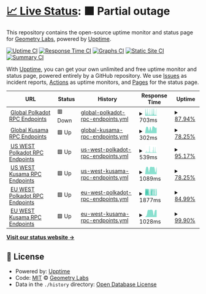 # [📈 Live Status](https://status.substrate.geometry.io): <!--live status--> **🟧 Partial outage**

This repository contains the open-source uptime monitor and status page for [Geometry Labs](https://status.substrate.geometry.io), powered by [Upptime](https://github.com/upptime/upptime).

[![Uptime CI](https://github.com/geometry-labs/substrate-status-page/workflows/Uptime%20CI/badge.svg)](https://github.com/geometry-labs/substrate-status-page/actions?query=workflow%3A%22Uptime+CI%22)
[![Response Time CI](https://github.com/geometry-labs/substrate-status-page/workflows/Response%20Time%20CI/badge.svg)](https://github.com/geometry-labs/substrate-status-page/actions?query=workflow%3A%22Response+Time+CI%22)
[![Graphs CI](https://github.com/geometry-labs/substrate-status-page/workflows/Graphs%20CI/badge.svg)](https://github.com/geometry-labs/substrate-status-page/actions?query=workflow%3A%22Graphs+CI%22)
[![Static Site CI](https://github.com/geometry-labs/substrate-status-page/workflows/Static%20Site%20CI/badge.svg)](https://github.com/geometry-labs/substrate-status-page/actions?query=workflow%3A%22Static+Site+CI%22)
[![Summary CI](https://github.com/geometry-labs/substrate-status-page/workflows/Summary%20CI/badge.svg)](https://github.com/geometry-labs/substrate-status-page/actions?query=workflow%3A%22Summary+CI%22)

With [Upptime](https://upptime.js.org), you can get your own unlimited and free uptime monitor and status page, powered entirely by a GitHub repository. We use [Issues](https://github.com/geometry-labs/substrate-status-page/issues) as incident reports, [Actions](https://github.com/geometry-labs/substrate-status-page/actions) as uptime monitors, and [Pages](https://status.substrate.geometry.io) for the status page.

<!--start: status pages-->
<!-- This summary is generated by Upptime (https://github.com/upptime/upptime) -->
<!-- Do not edit this manually, your changes will be overwritten -->
<!-- prettier-ignore -->
| URL | Status | History | Response Time | Uptime |
| --- | ------ | ------- | ------------- | ------ |
| <img alt="" src="https://favicons.githubusercontent.com/polkadot.geometry.io" height="13"> [Global Polkadot RPC Endpoints](https://polkadot.geometry.io/api) | 🟥 Down | [global-polkadot-rpc-endpoints.yml](https://github.com/geometry-labs/substrate-status-page/commits/HEAD/history/global-polkadot-rpc-endpoints.yml) | <details><summary><img alt="Response time graph" src="./graphs/global-polkadot-rpc-endpoints/response-time-week.png" height="20"> 703ms</summary><br><a href="https://status.substrate.geometry.io/history/global-polkadot-rpc-endpoints"><img alt="Response time 1482" src="https://img.shields.io/endpoint?url=https%3A%2F%2Fraw.githubusercontent.com%2Fgeometry-labs%2Fsubstrate-status-page%2FHEAD%2Fapi%2Fglobal-polkadot-rpc-endpoints%2Fresponse-time.json"></a><br><a href="https://status.substrate.geometry.io/history/global-polkadot-rpc-endpoints"><img alt="24-hour response time 418" src="https://img.shields.io/endpoint?url=https%3A%2F%2Fraw.githubusercontent.com%2Fgeometry-labs%2Fsubstrate-status-page%2FHEAD%2Fapi%2Fglobal-polkadot-rpc-endpoints%2Fresponse-time-day.json"></a><br><a href="https://status.substrate.geometry.io/history/global-polkadot-rpc-endpoints"><img alt="7-day response time 703" src="https://img.shields.io/endpoint?url=https%3A%2F%2Fraw.githubusercontent.com%2Fgeometry-labs%2Fsubstrate-status-page%2FHEAD%2Fapi%2Fglobal-polkadot-rpc-endpoints%2Fresponse-time-week.json"></a><br><a href="https://status.substrate.geometry.io/history/global-polkadot-rpc-endpoints"><img alt="30-day response time 1437" src="https://img.shields.io/endpoint?url=https%3A%2F%2Fraw.githubusercontent.com%2Fgeometry-labs%2Fsubstrate-status-page%2FHEAD%2Fapi%2Fglobal-polkadot-rpc-endpoints%2Fresponse-time-month.json"></a><br><a href="https://status.substrate.geometry.io/history/global-polkadot-rpc-endpoints"><img alt="1-year response time 1482" src="https://img.shields.io/endpoint?url=https%3A%2F%2Fraw.githubusercontent.com%2Fgeometry-labs%2Fsubstrate-status-page%2FHEAD%2Fapi%2Fglobal-polkadot-rpc-endpoints%2Fresponse-time-year.json"></a></details> | <details><summary><a href="https://status.substrate.geometry.io/history/global-polkadot-rpc-endpoints">87.94%</a></summary><a href="https://status.substrate.geometry.io/history/global-polkadot-rpc-endpoints"><img alt="All-time uptime 95.77%" src="https://img.shields.io/endpoint?url=https%3A%2F%2Fraw.githubusercontent.com%2Fgeometry-labs%2Fsubstrate-status-page%2FHEAD%2Fapi%2Fglobal-polkadot-rpc-endpoints%2Fuptime.json"></a><br><a href="https://status.substrate.geometry.io/history/global-polkadot-rpc-endpoints"><img alt="24-hour uptime 79.29%" src="https://img.shields.io/endpoint?url=https%3A%2F%2Fraw.githubusercontent.com%2Fgeometry-labs%2Fsubstrate-status-page%2FHEAD%2Fapi%2Fglobal-polkadot-rpc-endpoints%2Fuptime-day.json"></a><br><a href="https://status.substrate.geometry.io/history/global-polkadot-rpc-endpoints"><img alt="7-day uptime 87.94%" src="https://img.shields.io/endpoint?url=https%3A%2F%2Fraw.githubusercontent.com%2Fgeometry-labs%2Fsubstrate-status-page%2FHEAD%2Fapi%2Fglobal-polkadot-rpc-endpoints%2Fuptime-week.json"></a><br><a href="https://status.substrate.geometry.io/history/global-polkadot-rpc-endpoints"><img alt="30-day uptime 95.77%" src="https://img.shields.io/endpoint?url=https%3A%2F%2Fraw.githubusercontent.com%2Fgeometry-labs%2Fsubstrate-status-page%2FHEAD%2Fapi%2Fglobal-polkadot-rpc-endpoints%2Fuptime-month.json"></a><br><a href="https://status.substrate.geometry.io/history/global-polkadot-rpc-endpoints"><img alt="1-year uptime 95.77%" src="https://img.shields.io/endpoint?url=https%3A%2F%2Fraw.githubusercontent.com%2Fgeometry-labs%2Fsubstrate-status-page%2FHEAD%2Fapi%2Fglobal-polkadot-rpc-endpoints%2Fuptime-year.json"></a></details>
| <img alt="" src="https://favicons.githubusercontent.com/kusama.geometry.io" height="13"> [Global Kusama RPC Endpoints](https://kusama.geometry.io/api) | 🟩 Up | [global-kusama-rpc-endpoints.yml](https://github.com/geometry-labs/substrate-status-page/commits/HEAD/history/global-kusama-rpc-endpoints.yml) | <details><summary><img alt="Response time graph" src="./graphs/global-kusama-rpc-endpoints/response-time-week.png" height="20"> 302ms</summary><br><a href="https://status.substrate.geometry.io/history/global-kusama-rpc-endpoints"><img alt="Response time 757" src="https://img.shields.io/endpoint?url=https%3A%2F%2Fraw.githubusercontent.com%2Fgeometry-labs%2Fsubstrate-status-page%2FHEAD%2Fapi%2Fglobal-kusama-rpc-endpoints%2Fresponse-time.json"></a><br><a href="https://status.substrate.geometry.io/history/global-kusama-rpc-endpoints"><img alt="24-hour response time 322" src="https://img.shields.io/endpoint?url=https%3A%2F%2Fraw.githubusercontent.com%2Fgeometry-labs%2Fsubstrate-status-page%2FHEAD%2Fapi%2Fglobal-kusama-rpc-endpoints%2Fresponse-time-day.json"></a><br><a href="https://status.substrate.geometry.io/history/global-kusama-rpc-endpoints"><img alt="7-day response time 302" src="https://img.shields.io/endpoint?url=https%3A%2F%2Fraw.githubusercontent.com%2Fgeometry-labs%2Fsubstrate-status-page%2FHEAD%2Fapi%2Fglobal-kusama-rpc-endpoints%2Fresponse-time-week.json"></a><br><a href="https://status.substrate.geometry.io/history/global-kusama-rpc-endpoints"><img alt="30-day response time 360" src="https://img.shields.io/endpoint?url=https%3A%2F%2Fraw.githubusercontent.com%2Fgeometry-labs%2Fsubstrate-status-page%2FHEAD%2Fapi%2Fglobal-kusama-rpc-endpoints%2Fresponse-time-month.json"></a><br><a href="https://status.substrate.geometry.io/history/global-kusama-rpc-endpoints"><img alt="1-year response time 757" src="https://img.shields.io/endpoint?url=https%3A%2F%2Fraw.githubusercontent.com%2Fgeometry-labs%2Fsubstrate-status-page%2FHEAD%2Fapi%2Fglobal-kusama-rpc-endpoints%2Fresponse-time-year.json"></a></details> | <details><summary><a href="https://status.substrate.geometry.io/history/global-kusama-rpc-endpoints">78.25%</a></summary><a href="https://status.substrate.geometry.io/history/global-kusama-rpc-endpoints"><img alt="All-time uptime 0.00%" src="https://img.shields.io/endpoint?url=https%3A%2F%2Fraw.githubusercontent.com%2Fgeometry-labs%2Fsubstrate-status-page%2FHEAD%2Fapi%2Fglobal-kusama-rpc-endpoints%2Fuptime.json"></a><br><a href="https://status.substrate.geometry.io/history/global-kusama-rpc-endpoints"><img alt="24-hour uptime 100.00%" src="https://img.shields.io/endpoint?url=https%3A%2F%2Fraw.githubusercontent.com%2Fgeometry-labs%2Fsubstrate-status-page%2FHEAD%2Fapi%2Fglobal-kusama-rpc-endpoints%2Fuptime-day.json"></a><br><a href="https://status.substrate.geometry.io/history/global-kusama-rpc-endpoints"><img alt="7-day uptime 78.25%" src="https://img.shields.io/endpoint?url=https%3A%2F%2Fraw.githubusercontent.com%2Fgeometry-labs%2Fsubstrate-status-page%2FHEAD%2Fapi%2Fglobal-kusama-rpc-endpoints%2Fuptime-week.json"></a><br><a href="https://status.substrate.geometry.io/history/global-kusama-rpc-endpoints"><img alt="30-day uptime 28.53%" src="https://img.shields.io/endpoint?url=https%3A%2F%2Fraw.githubusercontent.com%2Fgeometry-labs%2Fsubstrate-status-page%2FHEAD%2Fapi%2Fglobal-kusama-rpc-endpoints%2Fuptime-month.json"></a><br><a href="https://status.substrate.geometry.io/history/global-kusama-rpc-endpoints"><img alt="1-year uptime 0.00%" src="https://img.shields.io/endpoint?url=https%3A%2F%2Fraw.githubusercontent.com%2Fgeometry-labs%2Fsubstrate-status-page%2FHEAD%2Fapi%2Fglobal-kusama-rpc-endpoints%2Fuptime-year.json"></a></details>
| <img alt="" src="https://favicons.githubusercontent.com/polkadot-us-west-2.geometry.io" height="13"> [US WEST Polkadot RPC Endpoints](https://polkadot-us-west-2.geometry.io/api) | 🟩 Up | [us-west-polkadot-rpc-endpoints.yml](https://github.com/geometry-labs/substrate-status-page/commits/HEAD/history/us-west-polkadot-rpc-endpoints.yml) | <details><summary><img alt="Response time graph" src="./graphs/us-west-polkadot-rpc-endpoints/response-time-week.png" height="20"> 539ms</summary><br><a href="https://status.substrate.geometry.io/history/us-west-polkadot-rpc-endpoints"><img alt="Response time 1362" src="https://img.shields.io/endpoint?url=https%3A%2F%2Fraw.githubusercontent.com%2Fgeometry-labs%2Fsubstrate-status-page%2FHEAD%2Fapi%2Fus-west-polkadot-rpc-endpoints%2Fresponse-time.json"></a><br><a href="https://status.substrate.geometry.io/history/us-west-polkadot-rpc-endpoints"><img alt="24-hour response time 86" src="https://img.shields.io/endpoint?url=https%3A%2F%2Fraw.githubusercontent.com%2Fgeometry-labs%2Fsubstrate-status-page%2FHEAD%2Fapi%2Fus-west-polkadot-rpc-endpoints%2Fresponse-time-day.json"></a><br><a href="https://status.substrate.geometry.io/history/us-west-polkadot-rpc-endpoints"><img alt="7-day response time 539" src="https://img.shields.io/endpoint?url=https%3A%2F%2Fraw.githubusercontent.com%2Fgeometry-labs%2Fsubstrate-status-page%2FHEAD%2Fapi%2Fus-west-polkadot-rpc-endpoints%2Fresponse-time-week.json"></a><br><a href="https://status.substrate.geometry.io/history/us-west-polkadot-rpc-endpoints"><img alt="30-day response time 1303" src="https://img.shields.io/endpoint?url=https%3A%2F%2Fraw.githubusercontent.com%2Fgeometry-labs%2Fsubstrate-status-page%2FHEAD%2Fapi%2Fus-west-polkadot-rpc-endpoints%2Fresponse-time-month.json"></a><br><a href="https://status.substrate.geometry.io/history/us-west-polkadot-rpc-endpoints"><img alt="1-year response time 1362" src="https://img.shields.io/endpoint?url=https%3A%2F%2Fraw.githubusercontent.com%2Fgeometry-labs%2Fsubstrate-status-page%2FHEAD%2Fapi%2Fus-west-polkadot-rpc-endpoints%2Fresponse-time-year.json"></a></details> | <details><summary><a href="https://status.substrate.geometry.io/history/us-west-polkadot-rpc-endpoints">95.17%</a></summary><a href="https://status.substrate.geometry.io/history/us-west-polkadot-rpc-endpoints"><img alt="All-time uptime 94.67%" src="https://img.shields.io/endpoint?url=https%3A%2F%2Fraw.githubusercontent.com%2Fgeometry-labs%2Fsubstrate-status-page%2FHEAD%2Fapi%2Fus-west-polkadot-rpc-endpoints%2Fuptime.json"></a><br><a href="https://status.substrate.geometry.io/history/us-west-polkadot-rpc-endpoints"><img alt="24-hour uptime 100.00%" src="https://img.shields.io/endpoint?url=https%3A%2F%2Fraw.githubusercontent.com%2Fgeometry-labs%2Fsubstrate-status-page%2FHEAD%2Fapi%2Fus-west-polkadot-rpc-endpoints%2Fuptime-day.json"></a><br><a href="https://status.substrate.geometry.io/history/us-west-polkadot-rpc-endpoints"><img alt="7-day uptime 95.17%" src="https://img.shields.io/endpoint?url=https%3A%2F%2Fraw.githubusercontent.com%2Fgeometry-labs%2Fsubstrate-status-page%2FHEAD%2Fapi%2Fus-west-polkadot-rpc-endpoints%2Fuptime-week.json"></a><br><a href="https://status.substrate.geometry.io/history/us-west-polkadot-rpc-endpoints"><img alt="30-day uptime 94.67%" src="https://img.shields.io/endpoint?url=https%3A%2F%2Fraw.githubusercontent.com%2Fgeometry-labs%2Fsubstrate-status-page%2FHEAD%2Fapi%2Fus-west-polkadot-rpc-endpoints%2Fuptime-month.json"></a><br><a href="https://status.substrate.geometry.io/history/us-west-polkadot-rpc-endpoints"><img alt="1-year uptime 94.67%" src="https://img.shields.io/endpoint?url=https%3A%2F%2Fraw.githubusercontent.com%2Fgeometry-labs%2Fsubstrate-status-page%2FHEAD%2Fapi%2Fus-west-polkadot-rpc-endpoints%2Fuptime-year.json"></a></details>
| <img alt="" src="https://favicons.githubusercontent.com/kusama-us-west-2.geometry.io" height="13"> [US WEST Kusama RPC Endpoints](https://kusama-us-west-2.geometry.io/api) | 🟩 Up | [us-west-kusama-rpc-endpoints.yml](https://github.com/geometry-labs/substrate-status-page/commits/HEAD/history/us-west-kusama-rpc-endpoints.yml) | <details><summary><img alt="Response time graph" src="./graphs/us-west-kusama-rpc-endpoints/response-time-week.png" height="20"> 1089ms</summary><br><a href="https://status.substrate.geometry.io/history/us-west-kusama-rpc-endpoints"><img alt="Response time 1384" src="https://img.shields.io/endpoint?url=https%3A%2F%2Fraw.githubusercontent.com%2Fgeometry-labs%2Fsubstrate-status-page%2FHEAD%2Fapi%2Fus-west-kusama-rpc-endpoints%2Fresponse-time.json"></a><br><a href="https://status.substrate.geometry.io/history/us-west-kusama-rpc-endpoints"><img alt="24-hour response time 1335" src="https://img.shields.io/endpoint?url=https%3A%2F%2Fraw.githubusercontent.com%2Fgeometry-labs%2Fsubstrate-status-page%2FHEAD%2Fapi%2Fus-west-kusama-rpc-endpoints%2Fresponse-time-day.json"></a><br><a href="https://status.substrate.geometry.io/history/us-west-kusama-rpc-endpoints"><img alt="7-day response time 1089" src="https://img.shields.io/endpoint?url=https%3A%2F%2Fraw.githubusercontent.com%2Fgeometry-labs%2Fsubstrate-status-page%2FHEAD%2Fapi%2Fus-west-kusama-rpc-endpoints%2Fresponse-time-week.json"></a><br><a href="https://status.substrate.geometry.io/history/us-west-kusama-rpc-endpoints"><img alt="30-day response time 996" src="https://img.shields.io/endpoint?url=https%3A%2F%2Fraw.githubusercontent.com%2Fgeometry-labs%2Fsubstrate-status-page%2FHEAD%2Fapi%2Fus-west-kusama-rpc-endpoints%2Fresponse-time-month.json"></a><br><a href="https://status.substrate.geometry.io/history/us-west-kusama-rpc-endpoints"><img alt="1-year response time 1384" src="https://img.shields.io/endpoint?url=https%3A%2F%2Fraw.githubusercontent.com%2Fgeometry-labs%2Fsubstrate-status-page%2FHEAD%2Fapi%2Fus-west-kusama-rpc-endpoints%2Fresponse-time-year.json"></a></details> | <details><summary><a href="https://status.substrate.geometry.io/history/us-west-kusama-rpc-endpoints">78.25%</a></summary><a href="https://status.substrate.geometry.io/history/us-west-kusama-rpc-endpoints"><img alt="All-time uptime 22.84%" src="https://img.shields.io/endpoint?url=https%3A%2F%2Fraw.githubusercontent.com%2Fgeometry-labs%2Fsubstrate-status-page%2FHEAD%2Fapi%2Fus-west-kusama-rpc-endpoints%2Fuptime.json"></a><br><a href="https://status.substrate.geometry.io/history/us-west-kusama-rpc-endpoints"><img alt="24-hour uptime 100.00%" src="https://img.shields.io/endpoint?url=https%3A%2F%2Fraw.githubusercontent.com%2Fgeometry-labs%2Fsubstrate-status-page%2FHEAD%2Fapi%2Fus-west-kusama-rpc-endpoints%2Fuptime-day.json"></a><br><a href="https://status.substrate.geometry.io/history/us-west-kusama-rpc-endpoints"><img alt="7-day uptime 78.25%" src="https://img.shields.io/endpoint?url=https%3A%2F%2Fraw.githubusercontent.com%2Fgeometry-labs%2Fsubstrate-status-page%2FHEAD%2Fapi%2Fus-west-kusama-rpc-endpoints%2Fuptime-week.json"></a><br><a href="https://status.substrate.geometry.io/history/us-west-kusama-rpc-endpoints"><img alt="30-day uptime 28.52%" src="https://img.shields.io/endpoint?url=https%3A%2F%2Fraw.githubusercontent.com%2Fgeometry-labs%2Fsubstrate-status-page%2FHEAD%2Fapi%2Fus-west-kusama-rpc-endpoints%2Fuptime-month.json"></a><br><a href="https://status.substrate.geometry.io/history/us-west-kusama-rpc-endpoints"><img alt="1-year uptime 22.84%" src="https://img.shields.io/endpoint?url=https%3A%2F%2Fraw.githubusercontent.com%2Fgeometry-labs%2Fsubstrate-status-page%2FHEAD%2Fapi%2Fus-west-kusama-rpc-endpoints%2Fuptime-year.json"></a></details>
| <img alt="" src="https://favicons.githubusercontent.com/polkadot-eu-west-1.geometry.io" height="13"> [EU WEST Polkadot RPC Endpoints](https://polkadot-eu-west-1.geometry.io/api) | 🟩 Up | [eu-west-polkadot-rpc-endpoints.yml](https://github.com/geometry-labs/substrate-status-page/commits/HEAD/history/eu-west-polkadot-rpc-endpoints.yml) | <details><summary><img alt="Response time graph" src="./graphs/eu-west-polkadot-rpc-endpoints/response-time-week.png" height="20"> 1877ms</summary><br><a href="https://status.substrate.geometry.io/history/eu-west-polkadot-rpc-endpoints"><img alt="Response time 2253" src="https://img.shields.io/endpoint?url=https%3A%2F%2Fraw.githubusercontent.com%2Fgeometry-labs%2Fsubstrate-status-page%2FHEAD%2Fapi%2Feu-west-polkadot-rpc-endpoints%2Fresponse-time.json"></a><br><a href="https://status.substrate.geometry.io/history/eu-west-polkadot-rpc-endpoints"><img alt="24-hour response time 1203" src="https://img.shields.io/endpoint?url=https%3A%2F%2Fraw.githubusercontent.com%2Fgeometry-labs%2Fsubstrate-status-page%2FHEAD%2Fapi%2Feu-west-polkadot-rpc-endpoints%2Fresponse-time-day.json"></a><br><a href="https://status.substrate.geometry.io/history/eu-west-polkadot-rpc-endpoints"><img alt="7-day response time 1877" src="https://img.shields.io/endpoint?url=https%3A%2F%2Fraw.githubusercontent.com%2Fgeometry-labs%2Fsubstrate-status-page%2FHEAD%2Fapi%2Feu-west-polkadot-rpc-endpoints%2Fresponse-time-week.json"></a><br><a href="https://status.substrate.geometry.io/history/eu-west-polkadot-rpc-endpoints"><img alt="30-day response time 2269" src="https://img.shields.io/endpoint?url=https%3A%2F%2Fraw.githubusercontent.com%2Fgeometry-labs%2Fsubstrate-status-page%2FHEAD%2Fapi%2Feu-west-polkadot-rpc-endpoints%2Fresponse-time-month.json"></a><br><a href="https://status.substrate.geometry.io/history/eu-west-polkadot-rpc-endpoints"><img alt="1-year response time 2253" src="https://img.shields.io/endpoint?url=https%3A%2F%2Fraw.githubusercontent.com%2Fgeometry-labs%2Fsubstrate-status-page%2FHEAD%2Fapi%2Feu-west-polkadot-rpc-endpoints%2Fresponse-time-year.json"></a></details> | <details><summary><a href="https://status.substrate.geometry.io/history/eu-west-polkadot-rpc-endpoints">84.99%</a></summary><a href="https://status.substrate.geometry.io/history/eu-west-polkadot-rpc-endpoints"><img alt="All-time uptime 94.40%" src="https://img.shields.io/endpoint?url=https%3A%2F%2Fraw.githubusercontent.com%2Fgeometry-labs%2Fsubstrate-status-page%2FHEAD%2Fapi%2Feu-west-polkadot-rpc-endpoints%2Fuptime.json"></a><br><a href="https://status.substrate.geometry.io/history/eu-west-polkadot-rpc-endpoints"><img alt="24-hour uptime 81.26%" src="https://img.shields.io/endpoint?url=https%3A%2F%2Fraw.githubusercontent.com%2Fgeometry-labs%2Fsubstrate-status-page%2FHEAD%2Fapi%2Feu-west-polkadot-rpc-endpoints%2Fuptime-day.json"></a><br><a href="https://status.substrate.geometry.io/history/eu-west-polkadot-rpc-endpoints"><img alt="7-day uptime 84.99%" src="https://img.shields.io/endpoint?url=https%3A%2F%2Fraw.githubusercontent.com%2Fgeometry-labs%2Fsubstrate-status-page%2FHEAD%2Fapi%2Feu-west-polkadot-rpc-endpoints%2Fuptime-week.json"></a><br><a href="https://status.substrate.geometry.io/history/eu-west-polkadot-rpc-endpoints"><img alt="30-day uptime 94.40%" src="https://img.shields.io/endpoint?url=https%3A%2F%2Fraw.githubusercontent.com%2Fgeometry-labs%2Fsubstrate-status-page%2FHEAD%2Fapi%2Feu-west-polkadot-rpc-endpoints%2Fuptime-month.json"></a><br><a href="https://status.substrate.geometry.io/history/eu-west-polkadot-rpc-endpoints"><img alt="1-year uptime 94.40%" src="https://img.shields.io/endpoint?url=https%3A%2F%2Fraw.githubusercontent.com%2Fgeometry-labs%2Fsubstrate-status-page%2FHEAD%2Fapi%2Feu-west-polkadot-rpc-endpoints%2Fuptime-year.json"></a></details>
| <img alt="" src="https://favicons.githubusercontent.com/kusama-eu-west-1.geometry.io" height="13"> [EU WEST Kusama RPC Endpoints](https://kusama-eu-west-1.geometry.io/api) | 🟩 Up | [eu-west-kusama-rpc-endpoints.yml](https://github.com/geometry-labs/substrate-status-page/commits/HEAD/history/eu-west-kusama-rpc-endpoints.yml) | <details><summary><img alt="Response time graph" src="./graphs/eu-west-kusama-rpc-endpoints/response-time-week.png" height="20"> 1028ms</summary><br><a href="https://status.substrate.geometry.io/history/eu-west-kusama-rpc-endpoints"><img alt="Response time 983" src="https://img.shields.io/endpoint?url=https%3A%2F%2Fraw.githubusercontent.com%2Fgeometry-labs%2Fsubstrate-status-page%2FHEAD%2Fapi%2Feu-west-kusama-rpc-endpoints%2Fresponse-time.json"></a><br><a href="https://status.substrate.geometry.io/history/eu-west-kusama-rpc-endpoints"><img alt="24-hour response time 1278" src="https://img.shields.io/endpoint?url=https%3A%2F%2Fraw.githubusercontent.com%2Fgeometry-labs%2Fsubstrate-status-page%2FHEAD%2Fapi%2Feu-west-kusama-rpc-endpoints%2Fresponse-time-day.json"></a><br><a href="https://status.substrate.geometry.io/history/eu-west-kusama-rpc-endpoints"><img alt="7-day response time 1028" src="https://img.shields.io/endpoint?url=https%3A%2F%2Fraw.githubusercontent.com%2Fgeometry-labs%2Fsubstrate-status-page%2FHEAD%2Fapi%2Feu-west-kusama-rpc-endpoints%2Fresponse-time-week.json"></a><br><a href="https://status.substrate.geometry.io/history/eu-west-kusama-rpc-endpoints"><img alt="30-day response time 1004" src="https://img.shields.io/endpoint?url=https%3A%2F%2Fraw.githubusercontent.com%2Fgeometry-labs%2Fsubstrate-status-page%2FHEAD%2Fapi%2Feu-west-kusama-rpc-endpoints%2Fresponse-time-month.json"></a><br><a href="https://status.substrate.geometry.io/history/eu-west-kusama-rpc-endpoints"><img alt="1-year response time 983" src="https://img.shields.io/endpoint?url=https%3A%2F%2Fraw.githubusercontent.com%2Fgeometry-labs%2Fsubstrate-status-page%2FHEAD%2Fapi%2Feu-west-kusama-rpc-endpoints%2Fresponse-time-year.json"></a></details> | <details><summary><a href="https://status.substrate.geometry.io/history/eu-west-kusama-rpc-endpoints">99.90%</a></summary><a href="https://status.substrate.geometry.io/history/eu-west-kusama-rpc-endpoints"><img alt="All-time uptime 95.46%" src="https://img.shields.io/endpoint?url=https%3A%2F%2Fraw.githubusercontent.com%2Fgeometry-labs%2Fsubstrate-status-page%2FHEAD%2Fapi%2Feu-west-kusama-rpc-endpoints%2Fuptime.json"></a><br><a href="https://status.substrate.geometry.io/history/eu-west-kusama-rpc-endpoints"><img alt="24-hour uptime 100.00%" src="https://img.shields.io/endpoint?url=https%3A%2F%2Fraw.githubusercontent.com%2Fgeometry-labs%2Fsubstrate-status-page%2FHEAD%2Fapi%2Feu-west-kusama-rpc-endpoints%2Fuptime-day.json"></a><br><a href="https://status.substrate.geometry.io/history/eu-west-kusama-rpc-endpoints"><img alt="7-day uptime 99.90%" src="https://img.shields.io/endpoint?url=https%3A%2F%2Fraw.githubusercontent.com%2Fgeometry-labs%2Fsubstrate-status-page%2FHEAD%2Fapi%2Feu-west-kusama-rpc-endpoints%2Fuptime-week.json"></a><br><a href="https://status.substrate.geometry.io/history/eu-west-kusama-rpc-endpoints"><img alt="30-day uptime 99.78%" src="https://img.shields.io/endpoint?url=https%3A%2F%2Fraw.githubusercontent.com%2Fgeometry-labs%2Fsubstrate-status-page%2FHEAD%2Fapi%2Feu-west-kusama-rpc-endpoints%2Fuptime-month.json"></a><br><a href="https://status.substrate.geometry.io/history/eu-west-kusama-rpc-endpoints"><img alt="1-year uptime 95.46%" src="https://img.shields.io/endpoint?url=https%3A%2F%2Fraw.githubusercontent.com%2Fgeometry-labs%2Fsubstrate-status-page%2FHEAD%2Fapi%2Feu-west-kusama-rpc-endpoints%2Fuptime-year.json"></a></details>

<!--end: status pages-->

[**Visit our status website →**](https://status.substrate.geometry.io)

## 📄 License

- Powered by: [Upptime](https://github.com/upptime/upptime)
- Code: [MIT](./LICENSE) © [Geometry Labs](https://status.substrate.geometry.io)
- Data in the `./history` directory: [Open Database License](https://opendatacommons.org/licenses/odbl/1-0/)
